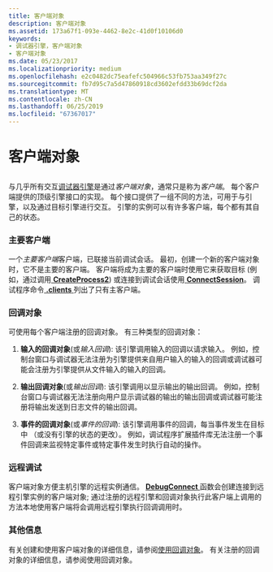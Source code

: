 ```yaml
---
title: 客户端对象
description: 客户端对象
ms.assetid: 173a67f1-093e-4462-8e2c-41d0f10106d0
keywords:
- 调试器引擎，客户端对象
- 客户端对象
ms.date: 05/23/2017
ms.localizationpriority: medium
ms.openlocfilehash: e2c0482dc75eafefc504966c53fb753aa349f27c
ms.sourcegitcommit: fb7d95c7a5d47860918cd3602efdd33b69dcf2da
ms.translationtype: MT
ms.contentlocale: zh-CN
ms.lasthandoff: 06/25/2019
ms.locfileid: "67367017"
---
```

# <a name="client-objects"></a>客户端对象


## <span id="client-objects"></span><span id="CLIENT_OBJECTS"></span>


与几乎所有交互[调试器引擎](introduction.md#debugger-engine)是通过*客户端对象*，通常只是称为*客户端*。 每个客户端提供的顶级引擎接口的实现。 每个接口提供了一组不同的方法，可用于与引擎，以及通过目标引擎进行交互。 引擎的实例可以有许多客户端，每个都有其自己的状态。

### <a name="span-idprimary-clientsspanspan-idprimaryclientsspanprimary-clients"></a><span id="primary-clients"></span><span id="PRIMARY_CLIENTS"></span>主要客户端

一个*主要客户端*客户端，已联接当前调试会话。 最初，创建一个新的客户端对象时，它不是主要的客户端。 客户端将成为主要的客户端时使用它来获取目标 (例如，通过调用[ **CreateProcess2**](https://docs.microsoft.com/windows-hardware/drivers/ddi/content/dbgeng/nf-dbgeng-idebugclient5-createprocess2)) 或连接到调试会话使用[ **ConnectSession**](https://docs.microsoft.com/windows-hardware/drivers/ddi/content/dbgeng/nf-dbgeng-idebugclient5-connectsession)。 调试程序命令[ **.clients** ](-clients--list-debugging-clients-.md)列出了只有主客户端。

### <a name="span-idcallback-objectsspanspan-idcallbackobjectsspancallback-objects"></a><span id="callback-objects"></span><span id="CALLBACK_OBJECTS"></span>回调对象

可使用每个客户端注册的回调对象。 有三种类型的回调对象：

1.  **输入的回调对象**(或*输入回调*): 该引擎调用输入的回调以请求输入。 例如，控制台窗口与调试器无法注册为引擎提供来自用户输入的输入的回调或调试器可能会注册为引擎提供从文件输入的输入的回调。

2.  **输出回调对象**(或*输出回调*): 该引擎调用以显示输出的输出回调。 例如，控制台窗口与调试器无法注册向用户显示调试器的输出的输出回调或调试器可能注册将输出发送到日志文件的输出回调。

3.  **事件的回调对象**(或*事件的回调*): 该引擎调用事件的回调，每当事件发生在目标中 （或没有引擎的状态的更改）。 例如，调试程序扩展插件库无法注册一个事件回调来监视特定事件或特定事件发生时执行自动的操作。

### <a name="span-idremote-debuggingspanspan-idremotedebuggingspanremote-debugging"></a><span id="remote-debugging"></span><span id="REMOTE_DEBUGGING"></span>远程调试

客户端对象方便主机引擎的远程实例通信。 [ **DebugConnect** ](https://docs.microsoft.com/windows-hardware/drivers/ddi/content/dbgeng/nf-dbgeng-debugconnect)函数会创建连接到远程引擎实例的客户端对象; 通过注册的远程引擎和回调对象执行此客户端上调用的方法本地使用客户端将会调用远程引擎执行回调调用时。

### <a name="span-idadditional-informationspanspan-idadditionalinformationspanadditional-information"></a><span id="additional-information"></span><span id="ADDITIONAL_INFORMATION"></span>其他信息

有关创建和使用客户端对象的详细信息，请参阅[使用回调对象](using-callback-objects.md)。 有关注册的回调对象的详细信息，请参阅使用回调对象。

 

 





